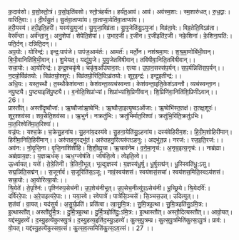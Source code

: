

  
क॒दाव॑सो। व॒सो॒स्तो॒त्रं। व॒सो॒इति॑वसो। स्तो॒त्रंहर्य॑त। हर्य॑त॒आव॑। आव॑। अव॑स्म॒शा:। स्म॒शारु॑धत्। रु॒ध॒द्वा:। वारिति॒वा:।। दी॒र्घंसु॒तं। सु॒तंवा॒ताप्या॑य। वा॒ताप्या॒येति॑वा॒ताप्या॑य।।  
हरी॒यस्य॑। हरी॒इति॒हरी॑। यस्य॑सु॒युजा॑। सु॒युजा॒विव्र॑ता। सु॒युजेति॑सु॒ऽयुजा॑। विव्र॑ता॒वे:। विव्र॒तेति॒विऽव्र॑ता। वेरर्व॑न्ता। अर्व॑न्ता॒नु। अनु॒शेपा॑। शेपेति॒शेपा॑।। उ॒भार॒जी। र॒जीन। र॒जीइति॑र॒जी। नके॒शिना॑। के॒शिना॒पति॑:। पति॒र्दन्। दन्निति॒दन्।।  
अप॒यो:। योरिन्द्र॑:। इन्द्र॒:पाप॑जे। पाप॑ज॒आम॑र्त:। आमर्त॑:। मर्तो॒न। नश॑श्रमा॒ण:। श॒श्र॒मा॒णोबि॑भी॒वान्। बि॒भी॒वानिति॑बि॒भी॒वान्।। शु॒भेयत्। यद्यु॑यु॒जे। यु॒यु॒जेतवि॑षीवान्। तवि॑षीवा॒निति॒तवि॑षीवान्।।  
सचा॒यो:। आ॒योरिन्द्र॑:। इन्द्र॒श्चकृ॑षे। चकृ॑ष॒आँउ॑पान॒स:। एत्या। उ॒पा॒न॒सस्स॑प॒र्यन्। स॒प॒र्यन्निति॑स॒प॒र्यन्।। न॒दयो॒र्विव्र॑तयो:। विव्र॑तयो॒श्शूर॑:। विव्र॑तयो॒रिति॒विऽव्र॑तयो:। शूर॒इन्द्र॑:। इन्द्र॒इतीन्द्र॑:।।  
अधि॒य:। यस्त॒स्थौ। त॒स्थौकेश॑वन्ता। केश॑वन्ता॒व्यच॑स्वन्ता। केश॑वन्ता॒इति॒केश॑ऽवन्तौ। व्यच॑स्वन्ता॒न। नपु॒ष्ट्यै। पु॒ष्ट्याइति॑पु॒ष्ट्यै।। व॒नोति॒शिप्रा॑भ्यां। शिप्रा॑भ्यांशि॒प्रिणी॑वान्। शि॒प्रिणि॑वा॒निति॑शि॒प्रिणी॑ऽवान्।। 26।।  
प्रास्तौ॑त्। अस्तौ॑दृ॒ष्वौजा॑:। ऋ॒ष्वौजा॑ऋ॒ष्वेभि॑:। ऋ॒ष्वौजा॒इत्यृ॒ष्वऽओ॑जा:। ऋ॒ष्वेभि॑स्त॒तक्ष॑। त॒तक्ष॒शूरः॑। शूर॒श्शव॑सा। शव॒सेति॒शव॑सा।। ऋ॒भुर्न। नक्रतु॑भि:। क्रतु॑भिर्मात॒रिश्वा॑। क्रतु॑भि॒रिति॒क्रतु॑ऽभिः। मा॒त॒रिश्वेति॑मा॒त॒रिश्वा॑।।  
वज्रं॒य:। यश्च॒क्रे। च॒क्रेसु॒हना॑य। सु॒हना॑य॒दस्य॑वे। सु॒हना॒येति॑सु॒ऽहना॑य। दस्य॑वेहिरीम॒श:। हि॒री॒म॒शोहिरी॑मान्। हिरी॑मा॒निति॒हिरी॑मान्।। अरु॑तहनु॒रद्भु॑तं। अरु॑तहनु॒रित्यरु॑तऽहनु:। अद्भु॑त॒न्न। नरज॑:। रज॒इति॒रज॑:।।  
अव॑न:। नो॒वृ॒जि॒ना। वृ॒जि॒नाशि॑शीहि। शि॒शी॒ह्यृ॒चा। ऋ॒चाव॑नेम। व॒ने॒मा॒नृच॑:। अ॒नृच॒इत्य॒नृच॑:।। नाब्र॑ह्मा। अब्र॑ह्माय॒ज्ञ:। य॒ज्ञऋध॑क्। ऋध॒ग्जोष॑ति। जोष॑ति॒त्वे। त्वेइति॒त्वे।।  
ऊ॒र्ध्वायत्। यत्ते॑। ते॒त्रे॒तिनी॑। त्रे॒तिनी॒भूत्। भूत्द्य॒ज्ञस्य॑। य॒ज्ञस्य॑धू॒र्षु। धू॒र्षुसद्म॑न्। धू॒स्स्विति॑धू॒:ऽसु। सद्म॒न्निति॒सद्म॑न्।। स॒जूर्नावं॑। स॒जूरिति॑स॒ऽजू:। नावं॒स्वय॑शसं। स्वय॑शसं॒सचा॑। स्वय॑शस॒मिति॒स्वऽय॑शसं। सचा॒यो:। आ॒योरित्या॒यो:।।  
श्रि॒येते॑। ते॒पृश्नि॑:। पृश्नि॑रुप॒सेच॑नी। उ॒प॒शेच॑नीभूत्। उ॒प॒सेच॒नीत्यु॑प॒ऽसेच॑नी। भू॒च्छ्रि॒ये। श्रि॒येदर्वि॑:। दर्वि॑ररे॒पा:। अ॒रे॒पाइत्य॑रे॒पा:।। यया॒स्वे। स्वेपात्रे॑। पात्रे॑सि॒ञ्चसे॑। सि॒ञ्चस॒उत्। उदित्युत्।।  
श॒तंवा॑। वा॒यत्। यद॑सुर्य। अ॒सु॒र्य॒प्रति॑। प्रति॑त्वा। त्वा॒सु॒मि॒त्र:। सु॒मि॒त्रइ॒त्था। सु॒मि॒त्रइति॑सु॒ऽमि॒त्र:। इ॒त्थास्तौ॑त्। अस्तौ॑द्दुर्मि॒त्र:। दु॒र्मि॒त्रइ॒त्था। दु॒र्मि॒त्रइोति॑दु॒:ऽमि॒त्र:। इ॒त्थास्तौ॑त्। अस्तौ॒दित्यस्तौ॑त्।। आवो॒यत्। यद्द॑स्यु॒हत्ये॑। द॒स्यु॒हत्ये॑कुत्सपु॒त्रं। द॒स्यु॒हत्य॒इति॑द॒स्यु॒ऽहत्ये॑। कु॒त्स॒पु॒त्रम्प्र। कु॒त्स॒पु॒त्रमिति॑कु॒त्स॒ऽपु॒त्रं। प्राव॑:। वो॒यत्। यद्द॑स्यु॒हत्ये॑कुत्सव॒त्सं। कु॒त्स॒व॒त्समिति॑कु॒त्स॒ऽव॒त्सं।। 27 ।।  
